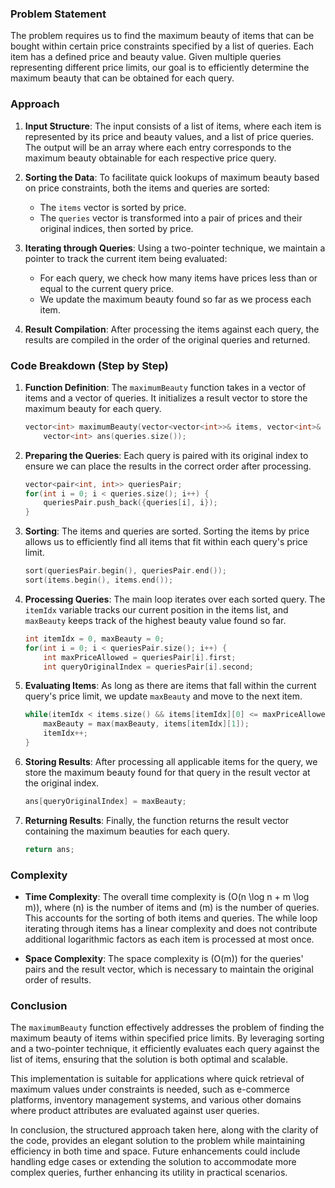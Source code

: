 ### Problem Statement

The problem requires us to find the maximum beauty of items that can be bought within certain price constraints specified by a list of queries. Each item has a defined price and beauty value. Given multiple queries representing different price limits, our goal is to efficiently determine the maximum beauty that can be obtained for each query.

### Approach

1. **Input Structure**: The input consists of a list of items, where each item is represented by its price and beauty values, and a list of price queries. The output will be an array where each entry corresponds to the maximum beauty obtainable for each respective price query.

2. **Sorting the Data**: To facilitate quick lookups of maximum beauty based on price constraints, both the items and queries are sorted:
   - The `items` vector is sorted by price.
   - The `queries` vector is transformed into a pair of prices and their original indices, then sorted by price.

3. **Iterating through Queries**: Using a two-pointer technique, we maintain a pointer to track the current item being evaluated:
   - For each query, we check how many items have prices less than or equal to the current query price. 
   - We update the maximum beauty found so far as we process each item.

4. **Result Compilation**: After processing the items against each query, the results are compiled in the order of the original queries and returned.

### Code Breakdown (Step by Step)

1. **Function Definition**: The `maximumBeauty` function takes in a vector of items and a vector of queries. It initializes a result vector to store the maximum beauty for each query.

   ```cpp
   vector<int> maximumBeauty(vector<vector<int>>& items, vector<int>& queries) {
       vector<int> ans(queries.size());
   ```

2. **Preparing the Queries**: Each query is paired with its original index to ensure we can place the results in the correct order after processing.

   ```cpp
   vector<pair<int, int>> queriesPair;
   for(int i = 0; i < queries.size(); i++) {
       queriesPair.push_back({queries[i], i});
   }
   ```

3. **Sorting**: The items and queries are sorted. Sorting the items by price allows us to efficiently find all items that fit within each query's price limit.

   ```cpp
   sort(queriesPair.begin(), queriesPair.end());
   sort(items.begin(), items.end());
   ```

4. **Processing Queries**: The main loop iterates over each sorted query. The `itemIdx` variable tracks our current position in the items list, and `maxBeauty` keeps track of the highest beauty value found so far.

   ```cpp
   int itemIdx = 0, maxBeauty = 0;
   for(int i = 0; i < queriesPair.size(); i++) {
       int maxPriceAllowed = queriesPair[i].first;
       int queryOriginalIndex = queriesPair[i].second;
   ```

5. **Evaluating Items**: As long as there are items that fall within the current query's price limit, we update `maxBeauty` and move to the next item.

   ```cpp
   while(itemIdx < items.size() && items[itemIdx][0] <= maxPriceAllowed) {
       maxBeauty = max(maxBeauty, items[itemIdx][1]);
       itemIdx++;
   }
   ```

6. **Storing Results**: After processing all applicable items for the query, we store the maximum beauty found for that query in the result vector at the original index.

   ```cpp
   ans[queryOriginalIndex] = maxBeauty;
   ```

7. **Returning Results**: Finally, the function returns the result vector containing the maximum beauties for each query.

   ```cpp
   return ans;
   ```

### Complexity

- **Time Complexity**: The overall time complexity is \(O(n \log n + m \log m)\), where \(n\) is the number of items and \(m\) is the number of queries. This accounts for the sorting of both items and queries. The while loop iterating through items has a linear complexity and does not contribute additional logarithmic factors as each item is processed at most once.

- **Space Complexity**: The space complexity is \(O(m)\) for the queries' pairs and the result vector, which is necessary to maintain the original order of results.

### Conclusion

The `maximumBeauty` function effectively addresses the problem of finding the maximum beauty of items within specified price limits. By leveraging sorting and a two-pointer technique, it efficiently evaluates each query against the list of items, ensuring that the solution is both optimal and scalable.

This implementation is suitable for applications where quick retrieval of maximum values under constraints is needed, such as e-commerce platforms, inventory management systems, and various other domains where product attributes are evaluated against user queries.

In conclusion, the structured approach taken here, along with the clarity of the code, provides an elegant solution to the problem while maintaining efficiency in both time and space. Future enhancements could include handling edge cases or extending the solution to accommodate more complex queries, further enhancing its utility in practical scenarios.